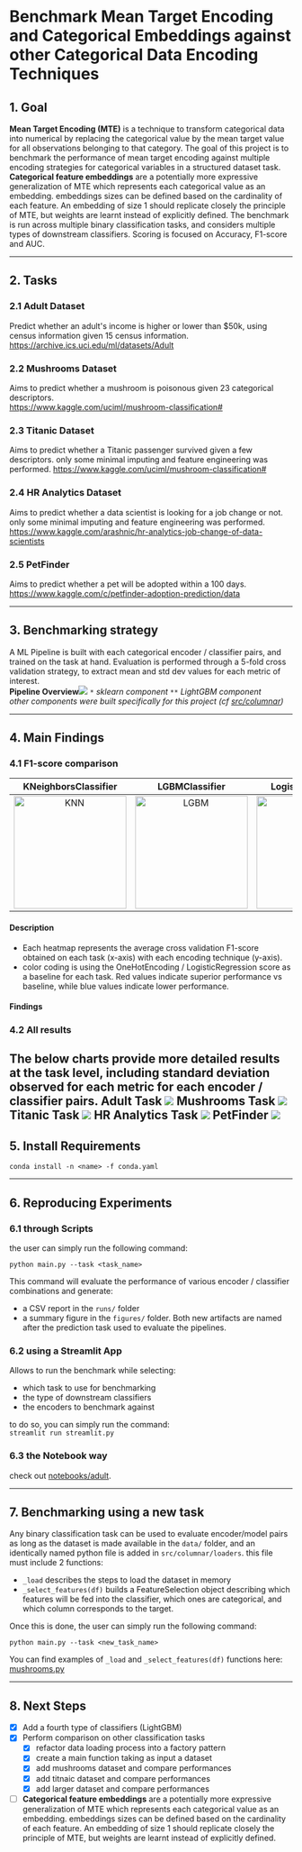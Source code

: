 # Benchmark Mean Target Encoding and Categorical Embeddings against other Categorical Data Encoding Techniques
## 1. Goal
**Mean Target Encoding (MTE)** is a technique to transform categorical data into numerical by replacing the categorical value by the mean target value for all observations belonging to that category.  The goal of this project is to benchmark the performance of mean target encoding  against multiple encoding strategies for categorical variables in a structured dataset task.  
**Categorical feature embeddings** are a potentially more expressive generalization of MTE which represents each categorical value as an embedding. embeddings sizes can be defined based on the cardinality of each feature. An embedding of size 1 should replicate closely the principle of MTE, but weights are learnt instead of explicitly defined.
The benchmark is run across multiple binary classification tasks, and considers multiple types of downstream classifiers. Scoring is focused on Accuracy, F1-score and AUC.

---
## 2. Tasks

### 2.1 Adult Dataset
Predict whether an adult's income is higher or lower than $50k, using census information given 15 census information.
https://archive.ics.uci.edu/ml/datasets/Adult

### 2.2 Mushrooms Dataset
Aims to predict whether a mushroom is poisonous given 23 categorical descriptors.  
https://www.kaggle.com/uciml/mushroom-classification#

### 2.3 Titanic Dataset
Aims to predict whether a Titanic passenger survived given a few descriptors. only some minimal imputing and feature engineering was performed.
https://www.kaggle.com/uciml/mushroom-classification#

### 2.4 HR Analytics Dataset
Aims to predict whether a data scientist is looking for a job change or not. only some minimal imputing and feature engineering was performed.
https://www.kaggle.com/arashnic/hr-analytics-job-change-of-data-scientists

### 2.5 PetFinder
Aims to predict whether a pet will be adopted within a 100 days.
https://www.kaggle.com/c/petfinder-adoption-prediction/data

---
## 3. Benchmarking strategy
A ML Pipeline is built with each categorical encoder / classifier pairs, and trained on the task at hand. Evaluation is performed through a 5-fold cross validation strategy, to extract mean and std dev values for each metric of interest.   
**Pipeline Overview**![](figures/pipeline.png)
*`*` sklearn component*  *`**` LightGBM component*  
*other components were built specifically for this project (cf [src/columnar](src/columar))*

---
## 4. Main Findings
### 4.1 F1-score comparison
KNeighborsClassifier                          | LGBMClassifier                               | LogisticRegression | RandomForestClassifier
:--------------------------------------------:|:---------------------------------------:|:------------------:|:--------------------------------------------:|
<img src="figures/heatmap_KNeighborsClassifier.png" alt="KNN" height="200"/> | <img src="figures/heatmap_LGBMClassifier.png" alt="LGBM" height="200"/> | <img src="figures/heatmap_LogisticRegression.png" alt="LR" height="200"/> | <img src="figures/heatmap_RandomForestClassifier.png" alt="RF" height="200"/>
#### Description 
* Each heatmap represents the average cross validation F1-score obtained on each task (x-axis) with each encoding technique (y-axis).
* color coding is using the OneHotEncoding / LogisticRegression score as a baseline for each task. Red values indicate superior performance vs baseline, while blue values indicate lower performance.
#### Findings


### 4.2 All results 
The below charts provide more detailed results at the task level, including standard deviation observed for each metric for each encoder / classifier pairs.
**Adult Task** ![](figures/adults.png)
**Mushrooms Task** ![](figures/mushrooms.png)
**Titanic Task** ![](figures/titanic.png)
**HR Analytics Task** ![](figures/hr_analytics.png)
**PetFinder** ![](figures/petfinder.png)
---
## 5. Install Requirements
`conda install -n <name> -f conda.yaml`

---
## 6. Reproducing Experiments
### 6.1 through Scripts
the user can simply run the following command:  
  
  `python main.py --task <task_name>`  
  
This command will evaluate the performance of various encoder / classifier combinations and generate:
- a CSV report in the `runs/` folder
- a summary figure in the `figures/` folder.
Both new artifacts are named after the prediction task used to evaluate the pipelines.

### 6.2 using a Streamlit App
Allows to run the benchmark while selecting:
- which task to use for benchmarking
- the type of downstream classifiers
- the encoders to benchmark against


to do so, you can simply run the command:  
    `streamlit run streamlit.py`

### 6.3 the Notebook way
check out [notebooks/adult](notebooks/adult.ipynb).

---
## 7. Benchmarking using a new task
Any binary classification task can be used to evaluate encoder/model pairs as long as the dataset is made available in the `data/` folder, and an identically named python file is added in `src/columnar/loaders`. this file must include 2 functions:
- `_load` describes the steps to load the dataset in memory
- `_select_features(df)` builds a FeatureSelection object describing which features will be fed into the classifier, which ones are categorical, and which column corresponds to the target.

Once this is done, the user can simply run the following command:  
  
  `python main.py --task <new_task_name>`  

You can find examples of `_load` and `_select_features(df)` functions here:
[mushrooms.py](src/columnar/loaders/mushrooms.py)

---
## 8. Next Steps

- [x] Add a fourth type of classifiers (LightGBM)
- [x] Perform comparison on other classification tasks
  - [x] refactor data loading process into a factory pattern
  - [x] create a main function taking as input a dataset
  - [x] add mushrooms dataset and compare performances
  - [x] add titnaic dataset and compare performances
  - [x] add larger dataset and compare performances

- [ ] **Categorical feature embeddings** are a potentially more expressive generalization of MTE which represents each categorical value as an embedding. embeddings sizes can be defined based on the cardinality of each feature. An embedding of size 1 should replicate closely the principle of MTE, but weights are learnt instead of explicitly defined.
